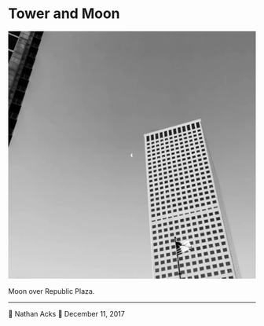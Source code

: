 # Tower and Moon

![A black-and-white photo of a tall white building with the crescent Moon near its peak](assets/52368b791fd9c87670fdf0b93b6f8afd.webp)

Moon over Republic Plaza.

- - - -

👤 Nathan Acks
📅 December 11, 2017
